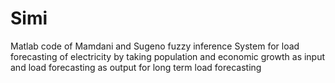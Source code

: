 # Simi
Matlab code of Mamdani and Sugeno fuzzy inference System for load forecasting of electricity by taking population and economic growth as input and load forecasting as output for long term load forecasting 
